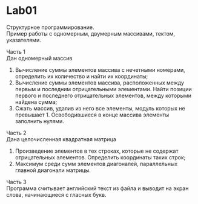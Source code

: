 # Lab01

Структурное программирование.<br>
Пример работы с одномерным, двумерным массивами, тектом, указателями.

Часть 1<br>
Дан одномерный массив
1) Вычисление суммы элементов массива с нечетными номерами, определить их количество и найти их координаты;
2) Вычисление суммы элементов массива, расположенных между первым и последним отрицательными элементами. Найти позиции первого и последнего отрицательных элементов, между которыми найдена сумма;
3) Сжать массив, удалив из него все элементы, модуль которых не превышает 1. Освободившиеся в конце массива элементы заполнить нулями.


Часть 2<br>
Дана целочисленная квадратная матрица
1) Произведение элементов в тех строках, которые не содержат отрицательных элементов. Определить координаты таких строк; 
2) Максимум среди сумм элементов диагоналей, параллельных главной диагонали матрицы.

Часть 3<br>
Программа считывает английский текст из файла и выводит на экран слова, начинающиеся с гласных букв.

